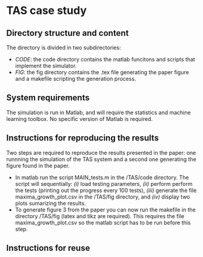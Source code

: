# TAS case study

## Directory structure and content
The directory is divided in two subdirectories:
  * *CODE*: the code directory contains the matlab funcitons and scripts that implement the simulator.
  * *FIG*: the fig directory contains the .tex file generating the paper figure and a makefile scripting the generation process.

## System requirements

The simulation is run in Matlab, and will require the statistics and machine learning toolbox. No specific version of Matlab is required.

## Instructions for reproducing the results

Two steps are required to reproduce the results presented in the paper: one runnning the simulation of the TAS system and a second one generating the figure found in the paper. 

 * In matlab run the script MAIN_tests.m in the /TAS/code directory. The script will sequentially: _(i)_ load testing parameters, _(ii)_ perform perform the tests (printing out the progress every 100 tests), _(iii)_ generate the file maxima_growth_plot.csv in the /TAS/fig directory, and _(iv)_ display two plots sumarizing the results.
 * To generate figure 3 from the paper you can now run the makefile in the directory /TAS/fig (latex and tikz are required). This requires the file maxima_growth_plot.csv so the matlab script has to be run before this step.

## Instructions for reuse
